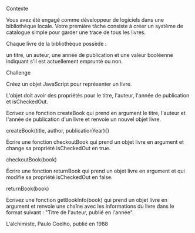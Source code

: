 Contexte

Vous avez été engagé comme développeur de logiciels dans une bibliothèque locale. Votre première tâche consiste à créer un système de catalogue simple pour garder une trace de tous les livres.

Chaque livre de la bibliothèque possède :

un titre,
un auteur,
une année de publication
et une valeur booléenne indiquant s'il est actuellement emprunté ou non.

Challenge

Créez un objet JavaScript pour représenter un livre.

L'objet doit avoir des propriétés pour le titre, l'auteur, l'année de publication et isCheckedOut.

Écrivez une fonction createBook qui prend en argument le titre, l'auteur et l'année de publication d'un livre et renvoie un nouvel objet livre.

createBook(title, author, publicationYear){}

Écrire une fonction checkoutBook qui prend un objet livre en argument et change sa propriété isCheckedOut en true.

checkoutBook(book)

Écrire une fonction returnBook qui prend un objet livre en argument et qui modifie sa propriété isCheckedOut en false.

returnBook(book)

Écrivez une fonction getBookInfo(book) qui prend un objet livre en argument et renvoie une chaîne avec les informations du livre dans le format suivant : "Titre de l'auteur, publié en l'année".

L'alchimiste, Paulo Coelho, publié en 1988
